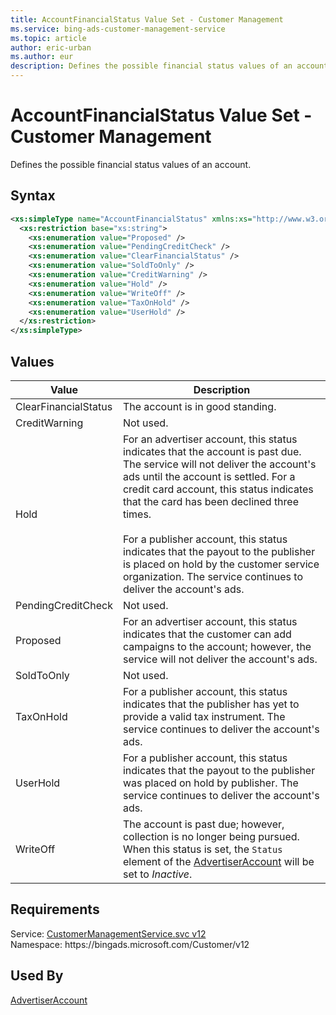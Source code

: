 ```yaml
---
title: AccountFinancialStatus Value Set - Customer Management
ms.service: bing-ads-customer-management-service
ms.topic: article
author: eric-urban
ms.author: eur
description: Defines the possible financial status values of an account.
---
```

# AccountFinancialStatus Value Set - Customer Management
Defines the possible financial status values of an account.

## Syntax
```xml
<xs:simpleType name="AccountFinancialStatus" xmlns:xs="http://www.w3.org/2001/XMLSchema">
  <xs:restriction base="xs:string">
    <xs:enumeration value="Proposed" />
    <xs:enumeration value="PendingCreditCheck" />
    <xs:enumeration value="ClearFinancialStatus" />
    <xs:enumeration value="SoldToOnly" />
    <xs:enumeration value="CreditWarning" />
    <xs:enumeration value="Hold" />
    <xs:enumeration value="WriteOff" />
    <xs:enumeration value="TaxOnHold" />
    <xs:enumeration value="UserHold" />
  </xs:restriction>
</xs:simpleType>
```

## <a name="values"></a>Values

|Value|Description|
|-----------|---------------|
|<a name="clearfinancialstatus"></a>ClearFinancialStatus|The account is in good standing.|
|<a name="creditwarning"></a>CreditWarning|Not used.|
|<a name="hold"></a>Hold|For an advertiser account, this status indicates that the account is past due. The service will not deliver the account's ads until the account is settled. For a credit card account, this status indicates that the card has been declined three times.<br /><br />For a publisher account, this status indicates that the payout to the publisher is placed on hold by the customer service organization. The service continues to deliver the account's ads.|
|<a name="pendingcreditcheck"></a>PendingCreditCheck|Not used.|
|<a name="proposed"></a>Proposed|For an advertiser account, this status indicates that the customer can add campaigns to the account; however, the service will not deliver the account's ads.|
|<a name="soldtoonly"></a>SoldToOnly|Not used.|
|<a name="taxonhold"></a>TaxOnHold|For a publisher account, this status indicates that the publisher has yet to provide a valid tax instrument. The service continues to deliver the account's ads.|
|<a name="userhold"></a>UserHold|For a publisher account, this status indicates that the payout to the publisher was placed on hold by publisher. The service continues to deliver the account's ads.|
|<a name="writeoff"></a>WriteOff|The account is past due; however, collection is no longer being pursued. When this status is set, the `Status` element of the [AdvertiserAccount](advertiseraccount.md) will be set to *Inactive*.|

## Requirements
Service: [CustomerManagementService.svc v12](https://clientcenter.api.bingads.microsoft.com/Api/CustomerManagement/v12/CustomerManagementService.svc)  
Namespace: https\://bingads.microsoft.com/Customer/v12  

## Used By
[AdvertiserAccount](advertiseraccount.md)  
